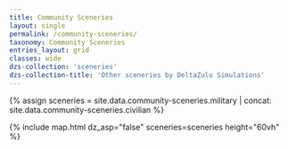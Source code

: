 ```yaml
---
title: Community Sceneries
layout: single
permalink: /community-sceneries/
taxonomy: Community Sceneries
entries_layout: grid
classes: wide
dzs-collection: 'sceneries'
dzs-collection-title: 'Other sceneries by DeltaZulu Simulations'
---
```


{% assign sceneries = site.data.community-sceneries.military | concat: site.data.community-sceneries.civilian %}

{% include map.html dz_asp="false" sceneries=sceneries height="60vh" %}

<br />

